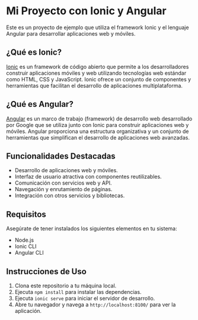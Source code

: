 # Mi Proyecto con Ionic y Angular

Este es un proyecto de ejemplo que utiliza el framework Ionic y el lenguaje Angular para desarrollar aplicaciones web y móviles.

## ¿Qué es Ionic?

[Ionic](https://ionicframework.com/) es un framework de código abierto que permite a los desarrolladores construir aplicaciones móviles y web utilizando tecnologías web estándar como HTML, CSS y JavaScript. Ionic ofrece un conjunto de componentes y herramientas que facilitan el desarrollo de aplicaciones multiplataforma.

## ¿Qué es Angular?

[Angular](https://angular.io/) es un marco de trabajo (framework) de desarrollo web desarrollado por Google que se utiliza junto con Ionic para construir aplicaciones web y móviles. Angular proporciona una estructura organizativa y un conjunto de herramientas que simplifican el desarrollo de aplicaciones web avanzadas.

## Funcionalidades Destacadas

- Desarrollo de aplicaciones web y móviles.
- Interfaz de usuario atractiva con componentes reutilizables.
- Comunicación con servicios web y API.
- Navegación y enrutamiento de páginas.
- Integración con otros servicios y bibliotecas.

## Requisitos

Asegúrate de tener instalados los siguientes elementos en tu sistema:

- Node.js
- Ionic CLI
- Angular CLI

## Instrucciones de Uso

1. Clona este repositorio a tu máquina local.
2. Ejecuta `npm install` para instalar las dependencias.
3. Ejecuta `ionic serve` para iniciar el servidor de desarrollo.
4. Abre tu navegador y navega a `http://localhost:8100/` para ver la aplicación.

